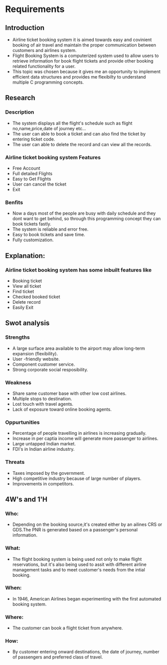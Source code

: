 # Requirements
## Introduction
   * Airline ticket booking system it is aimed towards easy and covinient booking of air travel and maintain the proper communication between customers and airlines system. 
   * Flight Booking System is a computerized system used to allow users to retrieve information for book flight tickets  and provide other booking related functionality for a          user.
   * This topic was chosen because it gives me an opportunity to implement efficient data structures and provides me flexibilty to understand multiple C programming concepts.
 

## Research
### Description
* The system displays all the flight's schedule such as flight no,name,price,date of journey etc...
* The user can able to book a ticket and can also find the ticket by entering ticket code.
* The user can able to delete the record and can view all the records.
### Airline ticket booking system Features 
   * Free Account
   * Full detailed Flights
   * Easy to Get Flights
   * User can cancel the ticket
   * Exit

### Benfits
* Now a days most of the people are busy with daily schedule and they dont want to get behind, so through this programming concept they can book tickets fastly.
* The system is reliable and error free.
* Easy to book tickets and save time.
* Fully customization.

## Explanation:
### Airline ticket booking system has some inbuilt features like
* Booking ticket
* View all ticket
* Find ticket
* Checked booked ticket
* Delete record
* Easily Exit

  
## Swot analysis
### Strengths
* A large surface area available to the airport may allow long-term expansion (flexibility).
* User -friendly website.
* Component customer service.
* Strong corporate social resposibility.

### Weakness
* Share same customer base with other low cost airlines.
* Multiple stops to destination.
* Lost touch with travel agents.
* Lack of exposure toward online booking agents.

### Oppurtunities
* Percentage of people travelling in airlines is increasing gradually.
* Increase in per captia income will generate more passenger to airlines.
* Large untapped Indian market.
* FDI's in Indian airline industry.

### Threats
* Taxes imposed by the government.
* High competitive industry because of large number of players.
* Improvements in competitors.

## 4W's and 1'H
### Who:
* Depending on the booking  source,it's created either by an ailines CRS or GDS.The PNR is generated based on a passenger's personal information.

### What:
* The flight booking system is being used not only to make flight reservations, but it's also being used to assit with different airline management tasks and to meet customer's   needs from the intial booking.

### When:
* In 1946, American Airlines began experimenting with the first automated booking system.

### Where:
* The customer can book a flight ticket from anywhere.

### How:
* By customer entering onward destinations, the date of journey, number of passengers and preferred class of travel. 

